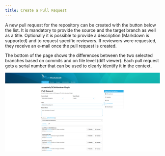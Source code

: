 ```yaml
---
title: Create a Pull Request
---
```

A new pull request for the repository can be created with the button below the list. It is mandatory to provide the source and the target branch as well as a title. Optionally it is possible to provide a description (Markdown is supported) and to request specific reviewers.
If reviewers were requested, they receive an e-mail once the pull request is created.

The bottom of the page shows the differences between the two selected branches based on commits and on file level (diff viewer). Each pull request gets a serial number that can be used to clearly identify it in the context.

![Create a new Pull Request](assets/createPR.png)
